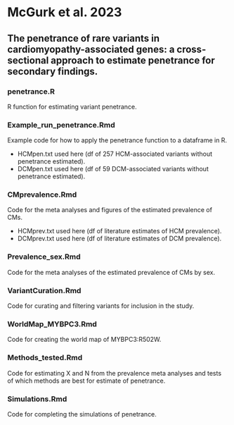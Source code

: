 # McGurk et al. 2023
## The penetrance of rare variants in cardiomyopathy-associated genes: a cross-sectional approach to estimate penetrance for secondary findings.

### penetrance.R
R function for estimating variant penetrance.

### Example_run_penetrance.Rmd
Example code for how to apply the penetrance function to a dataframe in R.
* HCMpen.txt used here (df of 257 HCM-associated variants without penetrance estimated).
* DCMpen.txt used here (df of 59 DCM-associated variants without penetrance estimated).

### CMprevalence.Rmd
Code for the meta analyses and figures of the estimated prevalence of CMs.
* HCMprev.txt used here (df of literature estimates of HCM prevalence). 
* DCMprev.txt used here (df of literature estimates of DCM prevalence).

### Prevalence_sex.Rmd
Code for the meta analyses of the estimated prevalence of CMs by sex.

### VariantCuration.Rmd
Code for curating and filtering variants for inclusion in the study.
	
### WorldMap_MYBPC3.Rmd
Code for creating the world map of MYBPC3:R502W.

### Methods_tested.Rmd
Code for estimating X and N from the prevalence meta analyses and tests of which methods are best for estimate of penetrance.

### Simulations.Rmd
Code for completing the simulations of penetrance.

